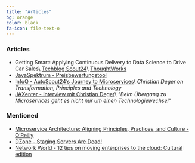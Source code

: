 ```yaml
---
title: "Articles"
bg: orange
color: black
fa-icon: file-text-o
---
```


### Articles
* Getting Smart: Applying Continuous Delivery to Data Science to Drive Car Sales\\
[Techblog Scout24](http://techblog.scout24.com/2017/03/getting-smart-applying-continuous-delivery-data-science-drive-car-sales/)\\
[ThoughtWorks](https://www.thoughtworks.com/insights/blog/getting-smart-applying-continuous-delivery-data-science-drive-car-sales)
* [JavaSpektrum - Preisbewertungstool](http://www.sigs-datacom.de/fachzeitschriften/javaspektrum/archiv/artikelansicht/artikel-titel/data-science-produktiv-ein-neues-datengetriebenes-preisbewertungstool.html)
* [InfoQ - AutoScout24’s Journey to Microservices](https://www.infoq.com/news/2016/02/autoscout-microservices)\\
_Christian Deger on Transformation, Principles and Technology_
* [JAXenter - Interview mit Christian Deger](https://jaxenter.de/beim-uebergang-zu-microservices-geht-es-nicht-nur-um-einen-technologiewechsel-34188)\\
_"Beim Übergang zu Microservices geht es nicht nur um einen Technologiewechsel"_

### Mentioned
* [Microservice Architecture: Aligning Principles, Practices, and Culture - O’Reilly](http://transform.ca.com/API-microservice-architecture-oreilly-book.html)
* [DZone - Staging Servers Are Dead!](https://dzone.com/articles/staging-servers-are-dead)
* [Network World - 12 tips on moving enterprises to the cloud: Cultural edition](http://www.networkworld.com/article/3151512/cloud-computing/12-tips-on-moving-enterprises-to-the-cloud-cultural-edition.html)
